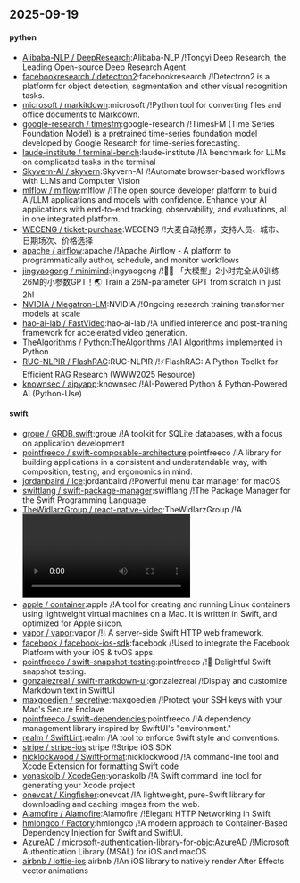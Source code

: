 ## 2025-09-19

#### python
* [Alibaba-NLP / DeepResearch](https://github.com/Alibaba-NLP/DeepResearch):Alibaba-NLP /!Tongyi Deep Research, the Leading Open-source Deep Research Agent
* [facebookresearch / detectron2](https://github.com/facebookresearch/detectron2):facebookresearch /!Detectron2 is a platform for object detection, segmentation and other visual recognition tasks.
* [microsoft / markitdown](https://github.com/microsoft/markitdown):microsoft /!Python tool for converting files and office documents to Markdown.
* [google-research / timesfm](https://github.com/google-research/timesfm):google-research /!TimesFM (Time Series Foundation Model) is a pretrained time-series foundation model developed by Google Research for time-series forecasting.
* [laude-institute / terminal-bench](https://github.com/laude-institute/terminal-bench):laude-institute /!A benchmark for LLMs on complicated tasks in the terminal
* [Skyvern-AI / skyvern](https://github.com/Skyvern-AI/skyvern):Skyvern-AI /!Automate browser-based workflows with LLMs and Computer Vision
* [mlflow / mlflow](https://github.com/mlflow/mlflow):mlflow /!The open source developer platform to build AI/LLM applications and models with confidence. Enhance your AI applications with end-to-end tracking, observability, and evaluations, all in one integrated platform.
* [WECENG / ticket-purchase](https://github.com/WECENG/ticket-purchase):WECENG /!大麦自动抢票，支持人员、城市、日期场次、价格选择
* [apache / airflow](https://github.com/apache/airflow):apache /!Apache Airflow - A platform to programmatically author, schedule, and monitor workflows
* [jingyaogong / minimind](https://github.com/jingyaogong/minimind):jingyaogong /!🚀🚀 「大模型」2小时完全从0训练26M的小参数GPT！🌏 Train a 26M-parameter GPT from scratch in just 2h!
* [NVIDIA / Megatron-LM](https://github.com/NVIDIA/Megatron-LM):NVIDIA /!Ongoing research training transformer models at scale
* [hao-ai-lab / FastVideo](https://github.com/hao-ai-lab/FastVideo):hao-ai-lab /!A unified inference and post-training framework for accelerated video generation.
* [TheAlgorithms / Python](https://github.com/TheAlgorithms/Python):TheAlgorithms /!All Algorithms implemented in Python
* [RUC-NLPIR / FlashRAG](https://github.com/RUC-NLPIR/FlashRAG):RUC-NLPIR /!⚡FlashRAG: A Python Toolkit for Efficient RAG Research (WWW2025 Resource)
* [knownsec / aipyapp](https://github.com/knownsec/aipyapp):knownsec /!AI-Powered Python & Python-Powered AI (Python-Use)

#### swift
* [groue / GRDB.swift](https://github.com/groue/GRDB.swift):groue /!A toolkit for SQLite databases, with a focus on application development
* [pointfreeco / swift-composable-architecture](https://github.com/pointfreeco/swift-composable-architecture):pointfreeco /!A library for building applications in a consistent and understandable way, with composition, testing, and ergonomics in mind.
* [jordanbaird / Ice](https://github.com/jordanbaird/Ice):jordanbaird /!Powerful menu bar manager for macOS
* [swiftlang / swift-package-manager](https://github.com/swiftlang/swift-package-manager):swiftlang /!The Package Manager for the Swift Programming Language
* [TheWidlarzGroup / react-native-video](https://github.com/TheWidlarzGroup/react-native-video):TheWidlarzGroup /!A <Video /> component for react-native
* [apple / container](https://github.com/apple/container):apple /!A tool for creating and running Linux containers using lightweight virtual machines on a Mac. It is written in Swift, and optimized for Apple silicon.
* [vapor / vapor](https://github.com/vapor/vapor):vapor /!💧 A server-side Swift HTTP web framework.
* [facebook / facebook-ios-sdk](https://github.com/facebook/facebook-ios-sdk):facebook /!Used to integrate the Facebook Platform with your iOS & tvOS apps.
* [pointfreeco / swift-snapshot-testing](https://github.com/pointfreeco/swift-snapshot-testing):pointfreeco /!📸 Delightful Swift snapshot testing.
* [gonzalezreal / swift-markdown-ui](https://github.com/gonzalezreal/swift-markdown-ui):gonzalezreal /!Display and customize Markdown text in SwiftUI
* [maxgoedjen / secretive](https://github.com/maxgoedjen/secretive):maxgoedjen /!Protect your SSH keys with your Mac's Secure Enclave
* [pointfreeco / swift-dependencies](https://github.com/pointfreeco/swift-dependencies):pointfreeco /!A dependency management library inspired by SwiftUI's "environment."
* [realm / SwiftLint](https://github.com/realm/SwiftLint):realm /!A tool to enforce Swift style and conventions.
* [stripe / stripe-ios](https://github.com/stripe/stripe-ios):stripe /!Stripe iOS SDK
* [nicklockwood / SwiftFormat](https://github.com/nicklockwood/SwiftFormat):nicklockwood /!A command-line tool and Xcode Extension for formatting Swift code
* [yonaskolb / XcodeGen](https://github.com/yonaskolb/XcodeGen):yonaskolb /!A Swift command line tool for generating your Xcode project
* [onevcat / Kingfisher](https://github.com/onevcat/Kingfisher):onevcat /!A lightweight, pure-Swift library for downloading and caching images from the web.
* [Alamofire / Alamofire](https://github.com/Alamofire/Alamofire):Alamofire /!Elegant HTTP Networking in Swift
* [hmlongco / Factory](https://github.com/hmlongco/Factory):hmlongco /!A modern approach to Container-Based Dependency Injection for Swift and SwiftUI.
* [AzureAD / microsoft-authentication-library-for-objc](https://github.com/AzureAD/microsoft-authentication-library-for-objc):AzureAD /!Microsoft Authentication Library (MSAL) for iOS and macOS
* [airbnb / lottie-ios](https://github.com/airbnb/lottie-ios):airbnb /!An iOS library to natively render After Effects vector animations
